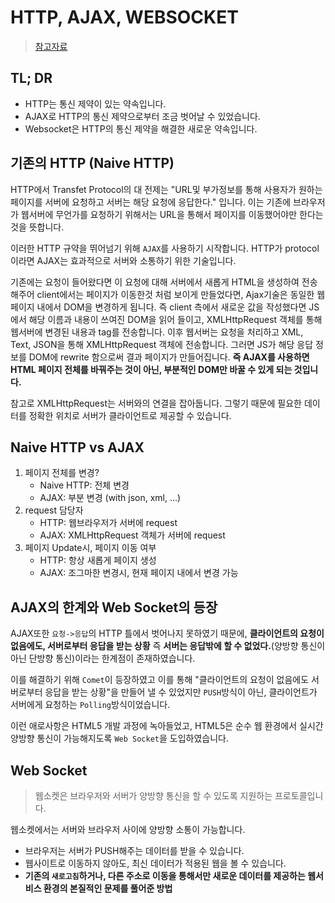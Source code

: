 # HTTP, AJAX, WEBSOCKET 
> [참고자료](https://medium.com/@chullino/http%EC%97%90%EC%84%9C%EB%B6%80%ED%84%B0-websocket%EA%B9%8C%EC%A7%80-94df91988788)

## TL; DR
- HTTP는 통신 제약이 있는 약속입니다.
- AJAX로 HTTP의 통신 제약으로부터 조금 벗어날 수 있었습니다.
- Websocket은 HTTP의 통신 제약을 해결한 새로운 약속입니다.

## 기존의 HTTP (Naive HTTP)

HTTP에서 Transfet Protocol의 대 전제는 "URL및 부가정보를 통해 사용자가 원하는 페이지를 서버에 요청하고 서버는 해당 요청에 응답한다." 입니다. 이는 기존에 브라우저가 웹서버에 무언가를 요청하기 위해서는 URL을 통해서 페이지를 이동했어야만 한다는 것을 뜻합니다.

이러한 HTTP 규약을 뛰어넘기 위해 `AJAX`를 사용하기 시작합니다.
HTTP가 protocol이라면 AJAX는 효과적으로 서버와 소통하기 위한 기술입니다.

기존에는 요청이 들어왔다면 이 요청에 대해 서버에서 새롭게 HTML을 생성하여 전송해주어 client에서는 페이지가 이동한것 처럼 보이게 만들었다면, Ajax기술은 동일한 웹페이지 내에서 DOM을 변경하게 됩니다. 즉 client 측에서 새로운 값을 작성했다면 JS에서 해당 이름과 내용이 쓰여진 DOM을 읽어 들이고, XMLHttpRequest 객체를 통해 웹서버에 변경된 내용과 tag를 전송합니다. 이후 웹서버는 요청을 처리하고 XML, Text, JSON을 통해 XMLHttpRequest 객체에 전송합니다. 그러면 JS가 해당 응답 정보를 DOM에 rewrite 함으로써 결과 페이지가 만들어집니다. **즉 AJAX를 사용하면 HTML 페이지 전체를 바꿔주는 것이 아닌, 부분적인 DOM만 바꿀 수 있게 되는 것입니다.**

참고로 XMLHttpRequest는 서버와의 연결을 잡아둡니다. 그렇기 때문에 필요한 데이터를 정확한 위치로 서버가 클라이언트로 제공할 수 있습니다.

## Naive HTTP vs AJAX

1. 페이지 전체를 변경?
   - Naive HTTP: 전체 변경
   - AJAX: 부분 변경 (with json, xml, ...)
2. request 담당자
   - HTTP: 웹브라우저가 서버에 request
   - AJAX: XMLHttpRequest 객체가 서버에 request
3. 페이지 Update시, 페이지 이동 여부
   - HTTP: 항상 새롭게 페이지 생성
   - AJAX: 조그마한 변경시, 현재 페이지 내에서 변경 가능


## AJAX의 한계와 Web Socket의 등장
AJAX또한 `요청->응답`의 HTTP 틀에서 벗어나지 못하였기 때문에, **클라이언트의 요청이 없음에도, 서버로부터 응답을 받는 상황** 즉 **서버는 응답밖에 할 수 없었다.**(양방향 통신이 아닌 단방향 통신)이라는 한계점이 존재하였습니다.

이를 해결하기 위해 `Comet`이 등장하였고 이를 통해 "클라이언트의 요청이 없음에도 서버로부터 응답을 받는 상황"을 만들어 낼 수 있었지만 `PUSH`방식이 아닌, 클라이언트가 서버에게 요청하는 `Polling`방식이었습니다.

이런 애로사항은 HTML5 개발 과정에 녹아들었고, HTML5은 순수 웹 환경에서 실시간 양방향 통신이 가능해지도록 `Web Socket`을 도입하였습니다.

## Web Socket
> 웹소켓은 브라우저와 서버가 양방향 통신을 할 수 있도록 지원하는 프로토콜입니다.

웹소켓에서는 서버와 브라우저 사이에 양방향 소통이 가능합니다.

   - 브라우저는 서버가 PUSH해주는 데이터를 받을 수 있습니다.
   - 웹사이트로 이동하지 않아도, 최신 데이터가 적용된 웹을 볼 수 있습니다.
   - **기존의 `새로고침`하거나, 다른 주소로 이동을 통해서만 새로운 데이터를 제공하는 웹서비스 환경의 본질적인 문제를 풀어준 방법**

